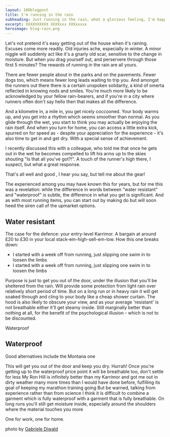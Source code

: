 ```yaml
---
layout: 180blogpost
title: I'm running in the rain
subheading: Just running in the rain, what a glorious feeling, I'm happy again
excerpt: XXXXXXXXXX XXXXxxx XXXxxxxx
heroimage: blog-rain.png
---
```



<p>Let's not pretend it's easy getting out of the house when it's raining. Excuses come more readily. Old injuries ache, especially in winter. A minor niggle will suddenly act like it's a gnarly old scar, sensitive to the change in moisture. But when you drag yourself out, and perservere through those first 5 minutes? The rewards of running in the rain are all yours.</p>

<p>There are fewer people about in the parks and on the pavements. Fewer dogs too, which means fewer long leads waiting to trip you. And amongst the runners out there there is a certain unspoken solidarity, a kind of omerta reflected in knowing nods and smiles. You're much more likely to be acknowledged by your fellow rain-bearers, and if you're in a city where runners often don't say hello then that makes all the difference.</p>

<p>And a kilometre in, a mile in, you get nicely coccooned. Your body warms up, and you get into a rhythm which seems smoother than normal. As you glide through the wet, you start to think you may actually be enjoying the rain itself. And when you turn for home, you can access a little extra kick, spurred on for speed as - despite your appreciation for the experience - it's also time to get in and get dry. With a special sense of achievement.</p>

<p>I recently discussed this with a colleague, who told me that once he gets out in the wet he becomes compelled to lift his arms up to the skies shouting "Is that all you've got?!". A touch of the runner's high there, I suspect, but what a great response.</p>



<p>That's all well and good , I hear you say, but tell me about the gear!</p>



The experienced among you may have known this for years, but for me this was a revelation: while the difference in words between "water resistant" and "waterproof" is subtle, the difference in what you get is significant. And as with most running items, you can start out by making do but will soon heed the siren call of the upmarket options.

<h2 class="section-heading">Water resistant</h2>

<p>The case for the defence: your entry-level Karrimor. A bargain at around £20 to £30 in your local stack-em-high-sell-em-low. How this one breaks down:</p>

<ul class="fa-ul">
<li><i class="fa-li fa fa-check fa-green"></i>I started with a week off from running, just slipping one swim in to loosen the limbs</li> 
<li><i class="fa-li fa fa-close fa-red"></i>I started with a week off from running, just slipping one swim in to loosen the limbs</li> 
</ul>

Purpose is just to get you out of the door, under the illusion that you'll be sheltered from the rain. Will provide some protection from light rain over relatively short period of time. But on a long run or in heavy rain it will get soaked through and cling to your body like a cheap shower curtain. The hood is also likely to obscure your view, and as your average 'resistant' is not breathable either it'll get steamy inside. Still marginally better than nothing at all, for the benefit of the psychological illusion - which is not to be discounted.

Waterproof

<h2 class="section-heading">Waterproof</h2>


Good alternatives include the Montana one

This will get you out of the door and keep you dry. Hurrah!
Once you're getting up to the waterproof price point it will be breathable too, don't settle for less
My Ron Hill is infinitely better than my Karrimor and got me out in dirty weather many more times than I would have done before, fulfilling its goal of keeping my marathon training going
But be warned, talking from experience rather than from science I think it is difficult to combine a garment which is fully waterproof with a garment that is fully breathable. On long runs you'll still get moisture inside, especially around the shoulders where the material touches you more




One for work, one for home.


<p class="photocredit text-muted"><i class="fa fa-creative-commons fa-fw"></i> photo by <a href="https://www.flickr.com/photos/52214493@N03/">Gabriele Diwald</a></p>













